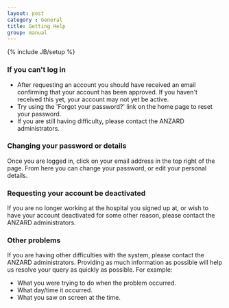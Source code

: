```yaml
---
layout: post
category : General
title: Getting Help
group: manual
---
```

{% include JB/setup %}

### If you can't log in ###
* After requesting an account you should have received an email confirming that your account has been approved. If you haven't received this yet, your account may not yet be active.
* Try using the 'Forgot your password?' link on the home page to reset your password. 
* If you are still having difficulty, please contact the ANZARD administrators.

### Changing your password or details ###
Once you are logged in, click on your email address in the top right of the page. From here you can change your password, or edit your personal details.

### Requesting your account be deactivated ###
If you are no longer working at the hospital you signed up at, or wish to have your account deactivated for some other reason, please contact the ANZARD administrators.

### Other problems ###
If you are having other difficulties with the system, please contact the ANZARD administrators. Providing as much information as possible will help us resolve your query as quickly as possible. For example:
* What you were trying to do when the problem occurred.
* What day/time it occurred.
* What you saw on screen at the time.

